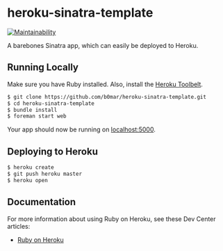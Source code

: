 # heroku-sinatra-template
[![Maintainability](https://api.codeclimate.com/v1/badges/ab5bfd452275ba20f64e/maintainability)](https://codeclimate.com/github/m4riush/heroku-sinatra-template/maintainability)

A barebones Sinatra app, which can easily be deployed to Heroku.

## Running Locally

Make sure you have Ruby installed.  Also, install the [Heroku Toolbelt](https://toolbelt.heroku.com/).

```sh
$ git clone https://github.com/b0mar/heroku-sinatra-template.git
$ cd heroku-sinatra-template
$ bundle install
$ foreman start web
```

Your app should now be running on [localhost:5000](http://localhost:5000/).

## Deploying to Heroku

```sh
$ heroku create
$ git push heroku master
$ heroku open
```

## Documentation

For more information about using Ruby on Heroku, see these Dev Center articles:

- [Ruby on Heroku](https://devcenter.heroku.com/categories/ruby)

